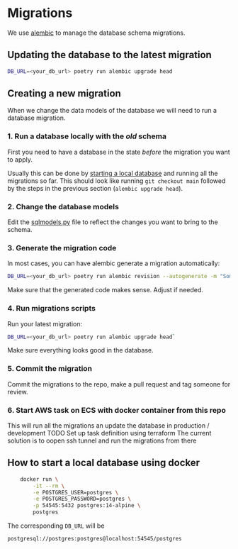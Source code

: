 # Migrations

We use [alembic][alembic] to manage the database schema migrations.


## Updating the database to the latest migration

```bash
DB_URL=<your_db_url> poetry run alembic upgrade head
```


## Creating a new migration

When we change the data models of the database we will need to run a database migration.

### 1. Run a database locally with the *old* schema

First you need to have a database in the state *before* the migration you want to apply.

Usually this can be done by [starting a local database](#db_docker) and running all the migrations
so far. This should look like running `git checkout main` followed by the steps in the previous
section (`alembic upgrade head`).


### 2. Change the database models

Edit the [sqlmodels.py](../pvsite_datamodel/sqlmodels.py) file to reflect the changes you
want to bring to the schema.


### 3. Generate the migration code

In most cases, you can have alembic generate a migration automatically:

```bash
DB_URL=<your_db_url> poetry run alembic revision --autogenerate -m "Some comment explaining the change"
```

Make sure that the generated code makes sense. Adjust if needed.


### 4. Run migrations scripts

Run your latest migration:

```bash
DB_URL=<your_db_url> poetry run alembic upgrade head`
```

Make sure everything looks good in the database.


### 5. Commit the migration

Commit the migrations to the repo, make a pull request and tag someone for review.


### 6. Start AWS task on ECS with docker container from this repo
This will run all the migrations an update the database in production / development
TODO Set up task definition using terraform
The current solution is to oopen ssh tunnel and run the migrations from there



<a name="db_docker"></a>
## How to start a local database using docker

```bash
    docker run \
        -it --rm \
        -e POSTGRES_USER=postgres \
        -e POSTGRES_PASSWORD=postgres \
        -p 54545:5432 postgres:14-alpine \
        postgres
```

The corresponding `DB_URL` will be

`postgresql://postgres:postgres@localhost:54545/postgres`


[alembic]: https://alembic.sqlalchemy.org/en/latest
